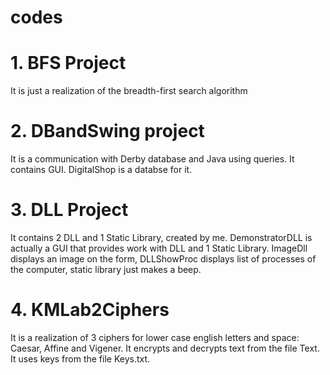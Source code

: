 # codes

# 1. BFS Project
It is just a realization of the breadth-first search algorithm

# 2. DBandSwing project

It is a communication with Derby database and Java using queries. It contains GUI. DigitalShop is a databse for it.

# 3. DLL Project

It contains 2 DLL and 1 Static Library, created by me. DemonstratorDLL is actually a GUI that provides work with DLL and 1 Static Library. ImageDll displays an image on the form, DLLShowProc displays list of processes of the computer, static library just makes a beep.

# 4. KMLab2Ciphers

It is a realization of 3 ciphers for lower case english letters and space: Caesar, Affine and Vigener. It encrypts and decrypts text from the file Text. It uses keys from the file Keys.txt. 





